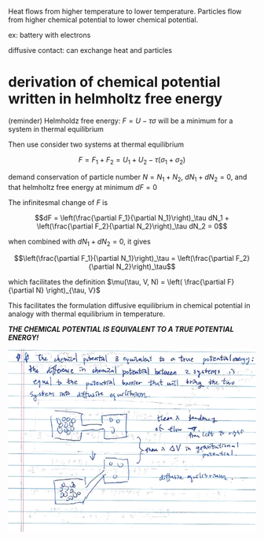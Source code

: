 Heat flows from higher temperature to lower temperature. Particles flow from higher chemical potential to lower chemical potential.

ex: battery with electrons

diffusive contact: can exchange heat and particles

# derivation of chemical potential written in helmholtz free energy

(reminder) Helmholdz free energy: $F = U - \tau \sigma$ will be a minimum for a system in thermal equilibrium

Then use consider two systems at thermal equilibrium

$$F = F_1 + F_2 = U_1 + U_2 - \tau (\sigma_1 + \sigma_2)$$

demand conservation of particle number $N = N_1 + N_2$, $dN_1 + dN_2 = 0$, and that helmholtz free energy at minimum $dF = 0$

The infinitesmal change of $F$ is

$$dF = \left(\frac{\partial F_1}{\partial N_1}\right)_\tau dN_1 +  \left(\frac{\partial F_2}{\partial N_2}\right)_\tau dN_2 = 0$$

when combined with $dN_1 + dN_2 = 0$, it gives

$$\left(\frac{\partial F_1}{\partial N_1}\right)_\tau =  \left(\frac{\partial F_2}{\partial N_2}\right)_\tau$$

which facilitates the definition $\mu(\tau, V, N) = \left( \frac{\partial F}{\partial N} \right)_{\tau, V}$

This facilitates the formulation diffusive equilibrium in chemical potential in analogy with thermal equilibrium in temperature. 

***THE CHEMICAL POTENTIAL IS EQUIVALENT TO A TRUE POTENTIAL ENERGY!***

![chemical potential example](chemical_potential_example.png)